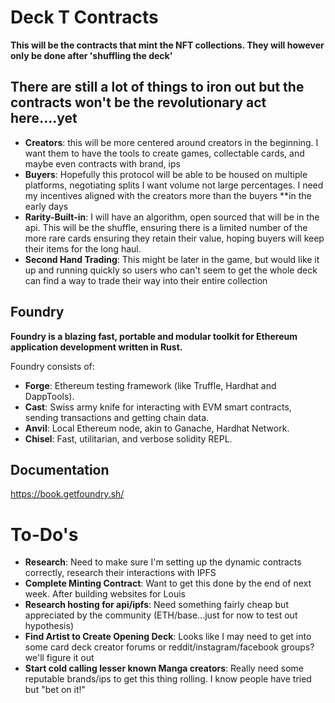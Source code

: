 # Deck T Contracts
**This will be the contracts that mint the NFT collections. They will however only be done after 'shuffling the deck'**

## There are still a lot of things to iron out but the contracts won't be the revolutionary act here....yet

- **Creators**: this will be more centered around creators in the beginning. I want them to have the tools to create games, collectable cards, and maybe even contracts with brand, ips
- **Buyers**: Hopefully this protocol will be able to be housed on multiple platforms, negotiating splits I want volume not large percentages. I need my incentives aligned with the creators more than the buyers **in the early days
- **Rarity-Built-in**: I will have an algorithm, open sourced that will be in the api. This will be the shuffle, ensuring there is a limited number of the more rare cards ensuring they retain their value, hoping buyers will keep their items for the long haul.
- **Second Hand Trading**: This might be later in the game, but would like it up and running quickly so users who can't seem to get the whole deck can find a way to trade their way into their entire collection



## Foundry

**Foundry is a blazing fast, portable and modular toolkit for Ethereum application development written in Rust.**

Foundry consists of:

-   **Forge**: Ethereum testing framework (like Truffle, Hardhat and DappTools).
-   **Cast**: Swiss army knife for interacting with EVM smart contracts, sending transactions and getting chain data.
-   **Anvil**: Local Ethereum node, akin to Ganache, Hardhat Network.
-   **Chisel**: Fast, utilitarian, and verbose solidity REPL.

## Documentation

https://book.getfoundry.sh/


# To-Do's 

- **Research**: Need to make sure I'm setting up the dynamic contracts correctly, research their interactions with IPFS
- **Complete Minting Contract**: Want to get this done by the end of next week. After building websites for Louis 
- **Research hosting for api/ipfs**: Need something fairly cheap but appreciated by the community (ETH/base...just for now to test out hypothesis)
- **Find Artist to Create Opening Deck**: Looks like I may need to get into some card deck creator forums or reddit/instagram/facebook groups? we'll figure it out
- **Start cold calling lesser known Manga creators**: Really need some reputable brands/ips to get this thing rolling. I know people have tried but "bet on it!"
